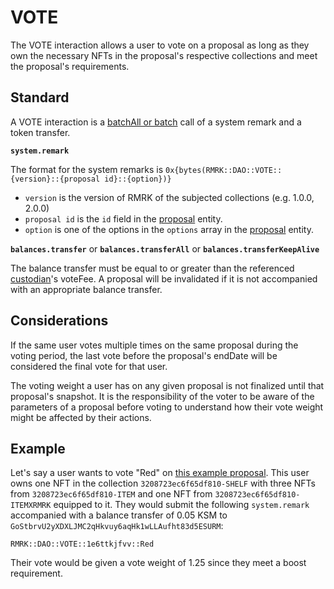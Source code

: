# VOTE

The VOTE interaction allows a user to vote on a proposal as long as they own the necessary NFTs in the proposal's respective collections and meet the proposal's requirements.

## Standard

A VOTE interaction is a [batchAll or batch](https://polkadot.js.org/docs/api/cookbook/tx#how-can-i-batch-transactions) call of a system remark and a token transfer.

**`system.remark`**

The format for the system remarks is `0x{bytes(RMRK::DAO::VOTE::{version}::{proposal id}::{option})}`
- `version` is the version of RMRK of the subjected collections (e.g. 1.0.0, 2.0.0)
- `proposal id` is the `id` field in the [proposal](../entities/proposal.md) entity.
- `option` is one of the options in the `options` array in the [proposal](../entities/proposal.md) entity.

**`balances.transfer`** or **`balances.transferAll`** or **`balances.transferKeepAlive`**

The balance transfer must be equal to or greater than the referenced [custodian](../entities/custodian.md)'s voteFee. A proposal will be invalidated if it is
not accompanied with an appropriate balance transfer.

## Considerations

If the same user votes multiple times on the same proposal during the voting period, the last vote before the proposal's endDate will be considered the final vote for that user.

The voting weight a user has on any given proposal is not finalized until that proposal's snapshot. It is the responsibility of the voter to be aware of the parameters
of a proposal before voting to understand how their vote weight might be affected by their actions.

## Example

Let's say a user wants to vote "Red" on [this example proposal](PROPOSE.md#example). This user owns one NFT in the collection `3208723ec6f65df810-SHELF` with three NFTs
from `3208723ec6f65df810-ITEM` and one NFT from `3208723ec6f65df810-ITEMXRMRK` equipped to it. They would submit the following `system.remark`
accompanied with a balance transfer of 0.05 KSM to `GoStbrvU2yXDXLJMC2qHkvuy6aqHk1wLLAufht83d5ESURM`:

```
RMRK::DAO::VOTE::1e6ttkjfvv::Red
```

Their vote would be given a vote weight of 1.25 since they meet a boost requirement.
